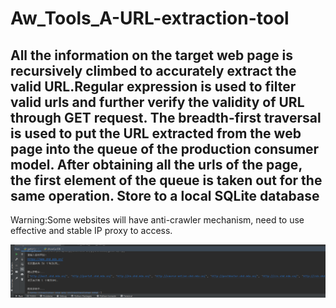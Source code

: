 # Aw_Tools_A-URL-extraction-tool

##  All the information on the target web page is recursively climbed to accurately extract the valid URL.Regular expression is used to filter valid urls and further verify the validity of URL through GET request. The breadth-first traversal is used to put the URL extracted from the web page into the queue of the production consumer model. After obtaining all the urls of the page, the first element of the queue is taken out for the same operation.  Store to a local SQLite database

Warning:Some websites will have anti-crawler mechanism, need to use effective and stable IP proxy to access.

![image](https://github.com/AllwenWeill/IMG/blob/main/%E7%88%AC%E8%99%AB.png) 
